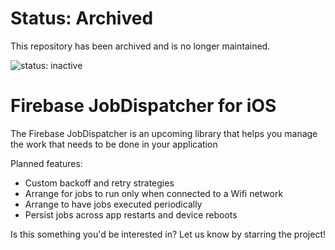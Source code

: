 # Status: Archived
This repository has been archived and is no longer maintained.

![status: inactive](https://img.shields.io/badge/status-inactive-red.svg)

# Firebase JobDispatcher for iOS

The Firebase JobDispatcher is an upcoming library that helps you
manage the work that needs to be done in your application

Planned features:
- Custom backoff and retry strategies
- Arrange for jobs to run only when connected to a Wifi network
- Arrange to have jobs executed periodically
- Persist jobs across app restarts and device reboots

Is this something you'd be interested in? Let us know by starring the project!
